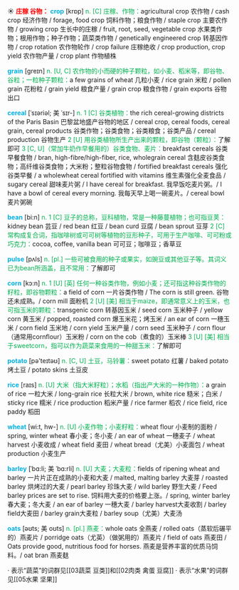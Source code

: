 ☀ <font color="red">**庄稼 谷物：**</font>
<font color="sky blue">**crop**</font> [krɒp] 
<font color="#00b050">n. [C] 庄稼、作物：</font>agricultural crop 农作物 / cash crop 经济作物 / forage, food crop 饲料作物；粮食作物 / staple crop 主要农作物 / growing crop 生长中的庄稼 / fruit, root, seed, vegetable crop 水果类作物；根用作物；种子作物；蔬菜类作物 / genetically engineered crop 转基因作物 / crop rotation 农作物轮作 / crop failure 庄稼绝收 / crop production, crop yield 农作物产量 / crop plant 作物植株

<font color="sky blue">**grain**</font> [ɡreɪn] 
<font color="#00b050">n. [U, C] 农作物的小而硬的种子颗粒，如小麦、稻米等，即谷物、谷粒；一粒种子颗粒：</font>a few grains of wheat 几粒小麦 / rice grain 米粒 / pollen grain 花粉粒 / grain yield 粮食产量 / grain crop 粮食作物 / grain exports 谷物出口
           
<font color="sky blue">**cereal**</font> [ˈsɪəriəl; 美 ˈsɪr-]
<font color="#00b050">n. 1 [C] 谷类植物：</font>the rich cereal-growing districts of the Paris Basin 巴黎盆地盛产谷物的地区 / cereal crop, cereal foods, cereal grain, cereal products 谷类作物；谷类食物；谷类粮食；谷类产品 / cereal production 谷物生产 <font color="#00b050">2 [U] 用谷类植物所生产出来的颗粒，即谷物（颗粒）：</font>了解即可 <font color="#00b050">3 [C, U]（常加牛奶作早餐用的）谷类食物、麦片：</font>breakfast cereals 谷类早餐食物 / bran, high-fibre/high-fiber, rice, wholegrain cereal 含麸皮谷类食物；高纤维谷类食物；大米粉；整粒谷物食物 / fortified breakfast cereals 强化谷类早餐 / a wholewheat cereal fortified with vitamins 维生素强化全麦食品 / sugary cereal 甜味麦片粥 / I have cereal for breakfast. 我早饭吃麦片粥。/ I have a bowl of cereal every morning. 我每天早上喝一碗麦片。/ cereal bowl 麦片粥碗

<font color="sky blue">**bean**</font> [bi:n] 
<font color="#00b050">n. 1 [C] 豆子的总称，豆科植物，常是一种藤蔓植物；也可指豆荚：</font>kidney bean 芸豆 / red bean 红豆 / bean curd 豆腐 / bean sprout 豆芽 <font color="#00b050">2 [C] 常构成复合词，指咖啡树或可可树等植物的豆形种子，可用于生产咖啡、可可粉或巧克力：</font>cocoa, coffee, vanilla bean 可可豆；咖啡豆；香草豆

<font color="sky blue">**pulse**</font> [pʌls] 
<font color="#00b050">n. [pl.] 一些可被食用的种子或果实，如豌豆或其他豆子等。其词义已为bean所涵盖，且不常用：</font>了解即可

<font color="sky blue">**corn**</font> [kɔ:n] 
<font color="#00b050">n. 1 [U] [英] 任何一种谷类作物，例如小麦；还可指这种谷类作物的籽粒，即谷物颗粒：</font>a field of corn 一片谷类作物 / The corn is still green. 谷物还未成熟。/ corn mill 面粉机 <font color="#00b050">2 [U] [美] 相当于maize，即通常意义上的玉米，也可指玉米的颗粒：</font>transgenic corn 转基因玉米 / seed corn 玉米种子 / yellow corn 黄玉米 / popped, roasted corn 爆玉米花；烤玉米 / an ear of corn 一穗玉米 / corn field 玉米地 / corn yield 玉米产量 / corn seed 玉米种子 / corn flour（通常用cornflour）玉米粉 / corn on the cob（煮食的）玉米棒 <font color="#00b050">3 [U] [美] 相当于sweetcorn，指可以作为蔬菜来食用的一种甜玉米：</font>了解即可

<font color="sky blue">**potato**</font> [pə'teɪtəʊ] 
<font color="#00b050">n. [C, U] 土豆，马铃薯：</font>sweet potato 红薯 / baked potato 烤土豆 / potato skins 土豆皮

<font color="sky blue">**rice**</font> [raɪs] 
<font color="#00b050">n. [U] 大米（指大米籽粒）；水稻（指出产大米的一种作物）：</font>a grain of rice 一粒大米 / long-grain rice 长粒大米 / brown, white rice 糙米；白米 / sticky rice 糯米 / rice production 稻米产量 / rice farmer 稻农 / rice field, rice paddy 稻田

<font color="sky blue">**wheat**</font> [wi:t, hw-] 
<font color="#00b050">n. [U] 小麦作物；小麦籽粒：</font>wheat flour 小麦制的面粉 / spring, winter wheat 春小麦；冬小麦 / an ear of wheat 一穗麦子 / wheat harvest 小麦收成 / wheat field 麦田 / wheat bread（尤美）小麦面包 / wheat production 小麦生产
           
<font color="sky blue">**barley**</font> [ˈbɑ:li; 美 ˈbɑ:rli]
<font color="#00b050">n. [U] 大麦；大麦粒：</font>fields of ripening wheat and barley 一片片正在成熟的小麦和大麦 / malted, malting barley 大麦芽 / roasted barley 烘烤过的大麦 / pearl barley 珍珠大麦 / wild barley 野生大麦 / Feed barley prices are set to rise. 饲料用大麦的价格要上涨。/ spring, winter barley 春大麦；冬大麦 / an ear of barley 一穗大麦 / barley harvest大麦收割 / barley field大麦田 / barley grain大麦粒 / barley soup（尤美）大麦汤
           
<font color="sky blue">**oats**</font> [əʊts; 美 oʊts]
<font color="#00b050">n. [pl.] 燕麦：</font>whole oats 全燕麦 / rolled oats（蒸软后碾平的）燕麦片 / porridge oats（尤英）（做粥用的）燕麦片 / field of oats 燕麦田 / Oats provide good, nutritious food for horses. 燕麦是营养丰富的优质马饲料。/ oat bran 燕麦麸

· 表示“蔬菜”的词群见[[03蔬菜 豆类]]和[[02肉类 禽蛋 豆腐]]
· 表示“水果”的词群见[[05水果 坚果]]
